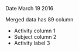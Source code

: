 Date March 19 2016

Merged data has 89 column

* Activity column 1
* Subject column 2
* Activity label 3